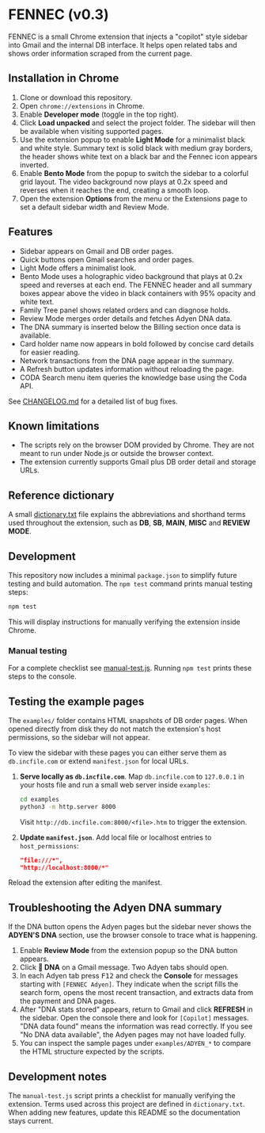 # FENNEC (v0.3)

FENNEC is a small Chrome extension that injects a "copilot" style sidebar into
Gmail and the internal DB interface. It helps open related tabs and shows order
information scraped from the current page.

## Installation in Chrome

1. Clone or download this repository.
2. Open `chrome://extensions` in Chrome.
3. Enable **Developer mode** (toggle in the top right).
4. Click **Load unpacked** and select the project folder. The sidebar will then
   be available when visiting supported pages.
5. Use the extension popup to enable **Light Mode** for a minimalist black and white style. Summary text is solid black with medium gray borders, the header shows white text on a black bar and the Fennec icon appears inverted.
6. Enable **Bento Mode** from the popup to switch the sidebar to a colorful grid layout. The video background now plays at 0.2x speed and reverses when it reaches the end, creating a smooth loop.
7. Open the extension **Options** from the menu or the Extensions page to set a default sidebar width and Review Mode.

## Features

- Sidebar appears on Gmail and DB order pages.
- Quick buttons open Gmail searches and order pages.
- Light Mode offers a minimalist look.
- Bento Mode uses a holographic video background that plays at 0.2x speed and reverses at each end.
  The FENNEC header and all summary boxes appear above the video in black containers with 95% opacity and
  white text.
- Family Tree panel shows related orders and can diagnose holds.
- Review Mode merges order details and fetches Adyen DNA data.
- The DNA summary is inserted below the Billing section once data is available.
- Card holder name now appears in bold followed by concise card details for easier reading.
- Network transactions from the DNA page appear in the summary.
- A Refresh button updates information without reloading the page.
- CODA Search menu item queries the knowledge base using the Coda API.

See [CHANGELOG.md](CHANGELOG.md) for a detailed list of bug fixes.
## Known limitations

- The scripts rely on the browser DOM provided by Chrome. They are not meant to
  run under Node.js or outside the browser context.
- The extension currently supports Gmail plus DB order detail and storage URLs.

## Reference dictionary

A small [dictionary.txt](dictionary.txt) file explains the abbreviations and shorthand terms used throughout the extension, such as **DB**, **SB**, **MAIN**, **MISC** and **REVIEW MODE**.


## Development

This repository now includes a minimal `package.json` to simplify future testing and build automation. The `npm test` command prints manual testing steps:

```bash
npm test
```

This will display instructions for manually verifying the extension inside Chrome.

### Manual testing

For a complete checklist see [manual-test.js](manual-test.js). Running `npm test` prints these steps to the console.


## Testing the example pages

The `examples/` folder contains HTML snapshots of DB order pages. When opened directly from disk they do not match the extension's host permissions, so the sidebar will not appear.

To view the sidebar with these pages you can either serve them as `db.incfile.com` or extend `manifest.json` for local URLs.

1. **Serve locally as `db.incfile.com`**. Map `db.incfile.com` to `127.0.0.1` in your hosts file and run a small web server inside `examples`:

    ```bash
    cd examples
    python3 -m http.server 8000
    ```

    Visit `http://db.incfile.com:8000/<file>.htm` to trigger the extension.

2. **Update `manifest.json`**. Add local file or localhost entries to `host_permissions`:

    ```json
    "file:///*",
    "http://localhost:8000/*"
    ```

Reload the extension after editing the manifest.

## Troubleshooting the Adyen DNA summary

If the DNA button opens the Adyen pages but the sidebar never shows the
**ADYEN'S DNA** section, use the browser console to trace what is happening.

1. Enable **Review Mode** from the extension popup so the DNA button appears.
2. Click **🧬 DNA** on a Gmail message. Two Adyen tabs should open.
3. In each Adyen tab press <kbd>F12</kbd> and check the **Console** for messages
   starting with `[FENNEC Adyen]`. They indicate when the script fills the search
   form, opens the most recent transaction, and extracts data from the payment
   and DNA pages.
4. After "DNA stats stored" appears, return to Gmail and click **REFRESH** in the
   sidebar. Open the console there and look for `[Copilot]` messages.
   "DNA data found" means the information was read correctly. If you see
   "No DNA data available", the Adyen pages may not have loaded fully.
5. You can inspect the sample pages under `examples/ADYEN_*` to compare the HTML
   structure expected by the scripts.


## Development notes

The `manual-test.js` script prints a checklist for manually verifying the extension. Terms used across this project are defined in `dictionary.txt`. When adding new features, update this README so the documentation stays current.

